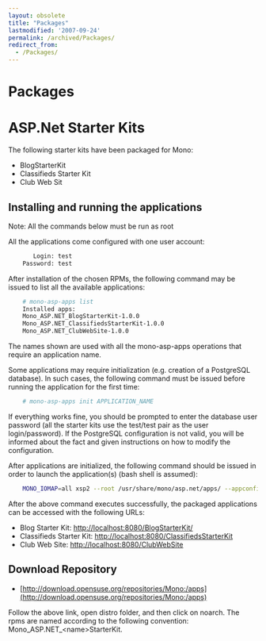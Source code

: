 ```yaml
---
layout: obsolete
title: "Packages"
lastmodified: '2007-09-24'
permalink: /archived/Packages/
redirect_from:
  - /Packages/
---
```


Packages
========

ASP.Net Starter Kits
====================

The following starter kits have been packaged for Mono:

-   BlogStarterKit
-   Classifieds Starter Kit
-   Club Web Sit

Installing and running the applications
---------------------------------------

Note: All the commands below must be run as root

All the applications come configured with one user account:

``` bash
       Login: test
    Password: test
```

After installation of the chosen RPMs, the following command may be issued to list all the available applications:

``` bash
    # mono-asp-apps list
    Installed apps:
    Mono_ASP.NET_BlogStarterKit-1.0.0
    Mono_ASP.NET_ClassifiedsStarterKit-1.0.0
    Mono_ASP.NET_ClubWebSite-1.0.0
```

The names shown are used with all the mono-asp-apps operations that require an application name.

Some applications may require initialization (e.g. creation of a PostgreSQL database). In such cases, the following command must be issued before running the application for the first time:

``` bash
    # mono-asp-apps init APPLICATION_NAME
```

If everything works fine, you should be prompted to enter the database user password (all the starter kits use the test/test pair as the user login/password). If the PostgreSQL configuration is not valid, you will be informed about the fact and given instructions on how to modify the configuration.

After applications are initialized, the following command should be issued in order to launch the application(s) (bash shell is assumed):

``` bash
    MONO_IOMAP=all xsp2 --root /usr/share/mono/asp.net/apps/ --appconfigdir /etc/xsp/2.0/applications-available/
```

After the above command executes successfully, the packaged applications can be accessed with the following URLs:

-   Blog Starter Kit: <http://localhost:8080/BlogStarterKit/>
-   Classifieds Starter Kit: <http://localhost:8080/ClassifiedsStarterKit>
-   Club Web Site: <http://localhost:8080/ClubWebSite>

Download Repository
-------------------

-   [http://download.opensuse.org/repositories/Mono:/apps](http://download.opensuse.org/repositories/Mono:/apps)

Follow the above link, open distro folder, and then click on noarch. The rpms are named according to the following convention: Mono\_ASP.NET\_\<name\>StarterKit.

